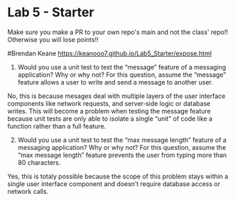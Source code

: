 # Lab 5 - Starter
Make sure you make a PR to your own repo's main and not the class' repo!! Otherwise you will lose points!!

#Brendan Keane
https://keanooo7.github.io/Lab5_Starter/expose.html

1) Would you use a unit test to test the “message” feature of a messaging application? Why or why not? For this question, assume the “message” feature allows a user to write and send a message to another user.

No, this is because mesages deal with multiple layers of the user interface components like network requests, and server‑side logic or database writes. This will become a problem when testing the message feature because unit tests are only able to isolate a single “unit” of code like a function rather than a full feature. 

2) Would you use a unit test to test the “max message length” feature of a messaging application? Why or why not? For this question, assume the “max message length” feature prevents the user from typing more than 80 characters.

Yes, this is totaly possible because the scope of this problem stays within a single user interface component and doesn’t require database access or network calls. 
